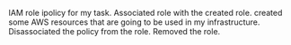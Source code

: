 IAM role
ipolicy for my task. 
Associated role with the created role. 
created some AWS resources that are going to be used in my infrastructure. 
Disassociated the policy from the role. 
Removed the role. 

